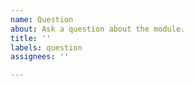 ```yaml
---
name: Question
about: Ask a question about the module.
title: ''
labels: question
assignees: ''

---
```


<!--

 **IMPORTANT!**
Please make sure to look for an answer to your question in our documentation before asking a question here.

If you have a general question regarding nuxt-i18n use Discord `modules` channel. Thanks!

Documentation: https://nuxt-community.github.io/nuxt-i18n/
Nuxt Discord: https://discord.nuxtjs.org/

-->
